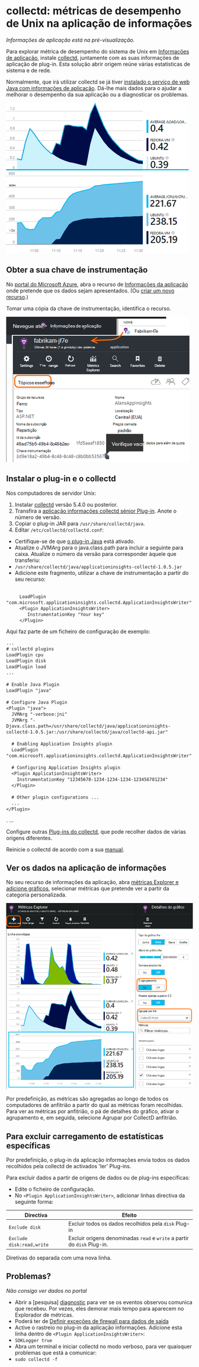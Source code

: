 <properties 
    pageTitle="collectd: estatísticas de desempenho para Java em Unix na aplicação de informações" 
    description="Expandido a monitorização do seu Web site Java com o CollectD Plug-in para informações de aplicação" 
    services="application-insights" 
    documentationCenter="java"
    authors="alancameronwills" 
    manager="douge"/>

<tags 
    ms.service="application-insights" 
    ms.workload="tbd" 
    ms.tgt_pltfrm="ibiza" 
    ms.devlang="na" 
    ms.topic="article" 
    ms.date="08/24/2016" 
    ms.author="awills"/>
 
# <a name="collectd-unix-performance-metrics-in-application-insights"></a>collectd: métricas de desempenho de Unix na aplicação de informações

*Informações de aplicação está na pré-visualização.*

Para explorar métrica de desempenho do sistema de Unix em [Informações de aplicação](app-insights-overview.md), instale [collectd](http://collectd.org/), juntamente com as suas informações de aplicação de plug-in. Esta solução abrir origem reúne várias estatísticas de sistema e de rede.

Normalmente, que irá utilizar collectd se já tiver [instalado o serviço de web Java com informações de aplicação][java]. Dá-lhe mais dados para o ajudar a melhorar o desempenho da sua aplicação ou a diagnosticar os problemas. 

![Gráficos de exemplo](./media/app-insights-java-collectd/sample.png)

## <a name="get-your-instrumentation-key"></a>Obter a sua chave de instrumentação

No [portal do Microsoft Azure](https://portal.azure.com), abra o recurso de [Informações da aplicação](app-insights-overview.md) onde pretende que os dados sejam apresentados. (Ou [criar um novo recurso](app-insights-create-new-resource.md).)

Tomar uma cópia da chave de instrumentação, identifica o recurso.

![Procurar tudo, abra o seu recurso e, em seguida, no menu pendente Essentials, selecione e copie a chave de instrumentação](./media/app-insights-java-collectd/02-props.png)



## <a name="install-collectd-and-the-plug-in"></a>Instalar o plug-in e o collectd

Nos computadores de servidor Unix:

1. Instalar [collectd](http://collectd.org/) versão 5.4.0 ou posterior.
2. Transfira a [aplicação informações collectd sénior Plug-in](https://aka.ms/aijavasdk). Anote o número de versão.
3. Copiar o plug-in JAR para `/usr/share/collectd/java`.
3. Editar `/etc/collectd/collectd.conf`:
 * Certifique-se de que [o plug-in Java](https://collectd.org/wiki/index.php/Plugin:Java) está ativado.
 * Atualize o JVMArg para o java.class.path para incluir a seguinte para caixa. Atualize o número da versão para corresponder àquele que transferiu:
  * `/usr/share/collectd/java/applicationinsights-collectd-1.0.5.jar`
 * Adicione este fragmento, utilizar a chave de instrumentação a partir do seu recurso:

```

     LoadPlugin "com.microsoft.applicationinsights.collectd.ApplicationInsightsWriter"
     <Plugin ApplicationInsightsWriter>
        InstrumentationKey "Your key"
     </Plugin>
```

Aqui faz parte de um ficheiro de configuração de exemplo:

    ...
    # collectd plugins
    LoadPlugin cpu
    LoadPlugin disk
    LoadPlugin load
    ...

    # Enable Java Plugin
    LoadPlugin "java"

    # Configure Java Plugin
    <Plugin "java">
      JVMArg "-verbose:jni"
      JVMArg "-Djava.class.path=/usr/share/collectd/java/applicationinsights-collectd-1.0.5.jar:/usr/share/collectd/java/collectd-api.jar"

      # Enabling Application Insights plugin
      LoadPlugin "com.microsoft.applicationinsights.collectd.ApplicationInsightsWriter"
                
      # Configuring Application Insights plugin
      <Plugin ApplicationInsightsWriter>
        InstrumentationKey "12345678-1234-1234-1234-123456781234"
      </Plugin>

      # Other plugin configurations ...
      ...
    </Plugin>
.   ...

Configure outras [Plug-ins do collectd](https://collectd.org/wiki/index.php/Table_of_Plugins), que pode recolher dados de várias origens diferentes.

Reinicie o collectd de acordo com a sua [manual](https://collectd.org/wiki/index.php/First_steps).

## <a name="view-the-data-in-application-insights"></a>Ver os dados na aplicação de informações

No seu recurso de informações da aplicação, abra [métricas Explorer e adicione gráficos][metrics], selecionar métricas que pretende ver a partir da categoria personalizada.

![](./media/app-insights-java-collectd/result.png)

Por predefinição, as métricas são agregadas ao longo de todos os computadores de anfitrião a partir do qual as métricas foram recolhidas. Para ver as métricas por anfitrião, o pá de detalhes do gráfico, ativar o agrupamento e, em seguida, selecione Agrupar por CollectD anfitrião.


## <a name="to-exclude-upload-of-specific-statistics"></a>Para excluir carregamento de estatísticas específicas

Por predefinição, o plug-in da aplicação informações envia todos os dados recolhidos pela collectd de activados 'ler' Plug-ins. 

Para excluir dados a partir de origens de dados ou de plug-ins específicas:

* Edite o ficheiro de configuração. 
* No `<Plugin ApplicationInsightsWriter>`, adicionar linhas directiva da seguinte forma:

Directiva | Efeito
---|---
`Exclude disk` | Excluir todos os dados recolhidos pela `disk` Plug-in
`Exclude disk:read,write` | Excluir origens denominadas `read` e `write` a partir do `disk` Plug-in.

Diretivas do separada com uma nova linha.


## <a name="problems"></a>Problemas?

*Não consigo ver dados no portal*

* Abrir a [pesquisa] [ diagnostic] para ver se os eventos observou comunica que recebeu. Por vezes, eles demorar mais tempo para aparecem no Explorador de métricas.
* Poderá ter de [Definir exceções de firewall para dados de saída](app-insights-ip-addresses.md)
* Active o rastreio no plug-in da aplicação informações. Adicione esta linha dentro de `<Plugin ApplicationInsightsWriter>`:
 *  `SDKLogger true`
* Abra um terminal e iniciar collectd no modo verboso, para ver quaisquer problemas que está a comunicar:
 * `sudo collectd -f`




<!--Link references-->

[api]: app-insights-api-custom-events-metrics.md
[apiexceptions]: app-insights-api-custom-events-metrics.md#track-exception
[availability]: app-insights-monitor-web-app-availability.md
[diagnostic]: app-insights-diagnostic-search.md
[eclipse]: app-insights-java-eclipse.md
[java]: app-insights-java-get-started.md
[javalogs]: app-insights-java-trace-logs.md
[metrics]: app-insights-metrics-explorer.md
[usage]: app-insights-web-track-usage.md

 
